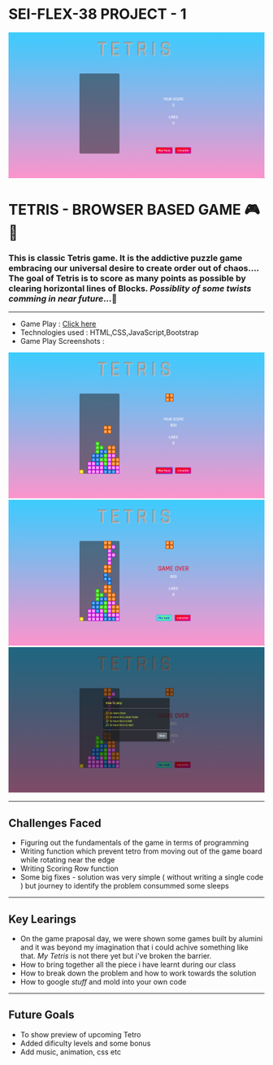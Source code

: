 # SEI-FLEX-38 PROJECT - 1
![](images-md/landing.png)

# TETRIS - BROWSER BASED GAME  🎮 🎲

### This is classic Tetris game. It is the addictive puzzle game embracing our universal desire to create order out of chaos....  The goal of Tetris is to score as many points as possible by clearing horizontal lines of Blocks.  *Possiblity* *of* *some* *twists* *comming* *in* *near* *future*...🙊
***
*   Game Play : [Click here](https://ar021.github.io/Tetris/)
*   Technologies used : HTML,CSS,JavaScript,Bootstrap
*   Game Play Screenshots :

![](images-md/score.png)
![](images-md/game-over.png)
![](images-md/how-to.png)
***
## Challenges Faced 
* Figuring out the fundamentals of the game in terms of programming
* Writing function which prevent tetro from moving out of the game board while rotating near the edge
* Writing Scoring Row function
* Some big fixes - solution was very simple ( without writing a single code ) but journey to identify the problem consummed some sleeps 
***
## Key Learings
* On the game praposal day, we were shown some games built by alumini and it was beyond my imagination that i could achive something like that. *My Tetris* is not there yet but i've broken the barrier.
* How to bring together all the piece i have learnt during our class
* How to break down the problem and how to work towards the solution
* How to google *stuff* and mold into your own code
***
## Future Goals
* To show preview of upcoming Tetro
* Added dificulty levels and some bonus
* Add music, animation, css etc



